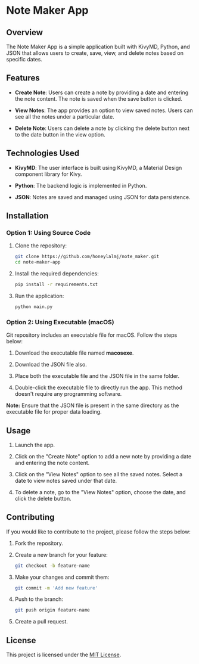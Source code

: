 # Note Maker App



## Overview

The Note Maker App is a simple application built with KivyMD, Python, and JSON that allows users to create, save, view, and delete notes based on specific dates.

## Features

- **Create Note**: Users can create a note by providing a date and entering the note content. The note is saved when the save button is clicked.

- **View Notes**: The app provides an option to view saved notes. Users can see all the notes under a particular date.

- **Delete Note**: Users can delete a note by clicking the delete button next to the date button in the view option.

## Technologies Used

- **KivyMD**: The user interface is built using KivyMD, a Material Design component library for Kivy.

- **Python**: The backend logic is implemented in Python.

- **JSON**: Notes are saved and managed using JSON for data persistence.

## Installation

### Option 1: Using Source Code

1. Clone the repository:

   ```bash
   git clone https://github.com/honeylalmj/note_maker.git
   cd note-maker-app


2. Install the required dependencies:

   ```bash
   pip install -r requirements.txt
   ```

3. Run the application:

   ```bash
   python main.py
   ```

### Option 2: Using Executable (macOS)

Git repository includes an executable file for macOS. Follow the steps below:

1. Download the executable file named **macosexe**.

2. Download the JSON file also.

3. Place both the executable file and the JSON file in the same folder.

4. Double-click the executable file to directly run the app. This method doesn't require any programming software.

**Note:** Ensure that the JSON file is present in the same directory as the executable file for proper data loading.

## Usage

1. Launch the app.

2. Click on the "Create Note" option to add a new note by providing a date and entering the note content.

3. Click on the "View Notes" option to see all the saved notes. Select a date to view notes saved under that date.

4. To delete a note, go to the "View Notes" option, choose the date, and click the delete button.

## Contributing

If you would like to contribute to the project, please follow the steps below:

1. Fork the repository.

2. Create a new branch for your feature:

   ```bash
   git checkout -b feature-name
   ```

3. Make your changes and commit them:

   ```bash
   git commit -m 'Add new feature'
   ```

4. Push to the branch:

   ```bash
   git push origin feature-name
   ```

5. Create a pull request.

## License

This project is licensed under the [MIT License](LICENSE).
```
